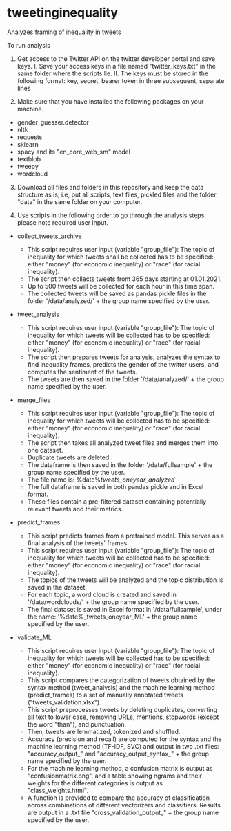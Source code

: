 # tweetinginequality
Analyzes framing of inequality in tweets

To run analysis
1) Get access to the Twitter API on the twitter developer portal and save keys.
	I. Save your access keys in a file named "twitter_keys.txt" in the same folder where the scripts lie. 
	II. The keys must be stored in the following format: key, secret, bearer token in three subsequent, separate lines

2) Make sure that you have installed the following packages on your machine.
- gender_guesser.detector
- nltk
- requests
- sklearn
- spacy and its "en_core_web_sm" model
- textblob
- tweepy
- wordcloud

3) Download all files and folders in this repository and keep the data structure as is; i.e, put all scripts, text files, pickled files and the folder "data" in the same folder on your computer.

4) Use scripts in the following order to go through the analysis steps. please note required user input.
- collect_tweets_archive
	- This script requires user input (variable "group_file"): The topic of inequality for which tweets shall be collected has to be specified: either "money" (for economic inequality) or "race" (for racial inequality).
	- The script then collects tweets from 365 days starting at 01.01.2021.
	- Up to 500 tweets will be collected for each hour in this time span.
	- The collected tweets will be saved as pandas pickle files in the folder '/data/analyzed/' + the group name specified by the user. 
	
- tweet_analysis
	- This script requires user input (variable "group_file"): The topic of inequality for which tweets will be collected has to be specified: either "money" (for economic inequality) or "race" (for racial inequality).
	- The script then prepares tweets for analysis, analyzes the syntax to find inequality frames, predicts the gender of the twitter users, and computes the sentiment of the tweets.
	- The tweets are then saved in the folder '/data/analyzed/' + the group name specified by the user. 

- merge_files
	- This script requires user input (variable "group_file"): The topic of inequality for which tweets will be collected has to be specified: either "money" (for economic inequality) or "race" (for racial inequality).
	- The script then takes all analyzed tweet files and merges them into one dataset.
	- Duplicate tweets are deleted. 
	- The dataframe is then saved in the folder '/data/fullsample' + the group name specified by the user.
	- The file name is: %date%_tweets_oneyear_analyzed_
	- The full dataframe is saved in both pandas pickle and in Excel format. 
	- These files contain a pre-filtered dataset containing potentially relevant tweets and their metrics.

- predict_frames
	- This script predicts frames from a pretrained model. This serves as a final analysis of the tweets' frames.
	- This script requires user input (variable "group_file"): The topic of inequality for which tweets will be collected has to be specified: either "money" (for economic inequality) or "race" (for racial inequality).
	- The topics of the tweets will be analyzed and the topic distribution is saved in the dataset.
	- For each topic, a word cloud is created and saved in '/data/wordclouds/' + the group name specified by the user.
	- The final dataset is saved in Excel format in '/data/fullsample', under the name: '%date%_tweets_oneyear_ML' + the group name specified by the user.

- validate_ML
	- This script requires user input (variable "group_file"): The topic of inequality for which tweets will be collected has to be specified: either "money" (for economic inequality) or "race" (for racial inequality).
	- This script compares the categorization of tweets obtained by the syntax method (tweet_analysis) and the machine learning method (predict_frames) to a set of manually annotated tweets ("tweets_validation.xlsx"). 
	- This script preprocesses tweets by deleting duplicates, converting all text to lower case, removing URLs, mentions, stopwords (except the word "than"), and punctuation. 
	- Then, tweets are lemmatized, tokenized and shuffled.
	- Accuracy (precision and recall) are computed for the syntax and the machine learning method (TF-IDF, SVC) and output in two .txt files: "accuracy_output_" and "accuracy_output_syntax_" + the group name specified by the user. 
	- For the machine learning method, a confusion matrix is output as "confusionmatrix.png", and a table showing ngrams and their weights for the different categories is output as "class_weights.html".
	- A function is provided to compare the accuracy of classification across combinations of different vectorizers and classifiers. Results are output in a .txt file "cross_validation_output_" + the group name specified by the user. 

